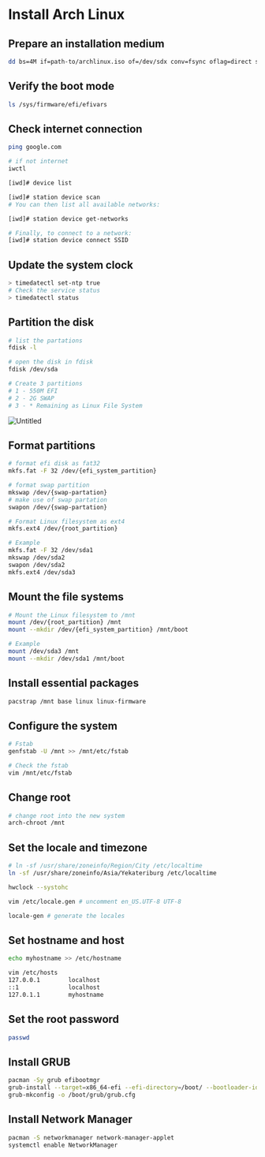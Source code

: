 # Install Arch Linux

## Prepare an installation medium

```bash
dd bs=4M if=path-to/archlinux.iso of=/dev/sdx conv=fsync oflag=direct status=progress
```

## Verify the boot mode

```bash
ls /sys/firmware/efi/efivars
```

## Check internet connection

```bash
ping google.com

# if not internet
iwctl

[iwd]# device list

[iwd]# station device scan
# You can then list all available networks:

[iwd]# station device get-networks

# Finally, to connect to a network:
[iwd]# station device connect SSID
```

## Update the system clock

```bash
> timedatectl set-ntp true
# Check the service status
> timedatectl status
```

## Partition the disk

```bash
# list the partations
fdisk -l

# open the disk in fdisk
fdisk /dev/sda

# Create 3 partitions
# 1 - 550M EFI
# 2 - 2G SWAP
# 3 - * Remaining as Linux File System
```

![Untitled](https://s3-us-west-2.amazonaws.com/secure.notion-static.com/2314ecd8-a649-4c71-bed6-7b7d457b2110/Untitled.png)

## Format partitions

```bash
# format efi disk as fat32
mkfs.fat -F 32 /dev/{efi_system_partition}

# format swap partition
mkswap /dev/{swap-partation}
# make use of swap partation
swapon /dev/{swap-partation}

# Format Linux filesystem as ext4
mkfs.ext4 /dev/{root_partition}

# Example
mkfs.fat -F 32 /dev/sda1
mkswap /dev/sda2
swapon /dev/sda2
mkfs.ext4 /dev/sda3
```

## Mount the file systems

```bash
# Mount the Linux filesystem to /mnt
mount /dev/{root_partition} /mnt
mount --mkdir /dev/{efi_system_partition} /mnt/boot

# Example
mount /dev/sda3 /mnt
mount --mkdir /dev/sda1 /mnt/boot
```

## Install essential packages

```bash
pacstrap /mnt base linux linux-firmware
```

## Configure the system

```bash
# Fstab
genfstab -U /mnt >> /mnt/etc/fstab

# Check the fstab
vim /mnt/etc/fstab
```

## Change root

```bash
# change root into the new system
arch-chroot /mnt
```

## Set the locale and timezone

```bash
# ln -sf /usr/share/zoneinfo/Region/City /etc/localtime
ln -sf /usr/share/zoneinfo/Asia/Yekateriburg /etc/localtime

hwclock --systohc

vim /etc/locale.gen # uncomment en_US.UTF-8 UTF-8

locale-gen # generate the locales

```

## Set hostname and host

```bash
echo myhostname >> /etc/hostname

vim /etc/hosts
127.0.0.1        localhost
::1              localhost
127.0.1.1        myhostname
```

## Set the root password

```bash
passwd
```

## Install GRUB

```bash
pacman -Sy grub efibootmgr
grub-install --target=x86_64-efi --efi-directory=/boot/ --bootloader-id=GRUB
grub-mkconfig -o /boot/grub/grub.cfg
```

## Install Network Manager

```bash
pacman -S networkmanager network-manager-applet
systemctl enable NetworkManager
```
